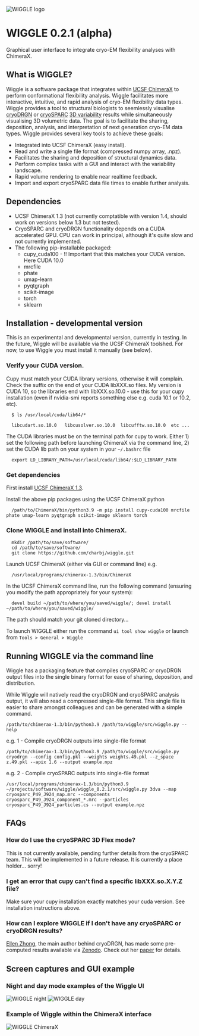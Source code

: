 ![WIGGLE logo](https://github.com/charbj/wiggle/blob/main/src/resources/Wiggle.PNG)

# WIGGLE 0.2.1 (alpha)
Graphical user interface to integrate cryo-EM flexibility analyses with ChimeraX.

## What is WIGGLE?
Wiggle is a software package that integrates within [UCSF ChimeraX](https://www.cgl.ucsf.edu/chimerax/) to perform conformational flexibility analysis. Wiggle facilitates more interactive, intuitive, and rapid analysis of cryo-EM flexibility data types. Wiggle provides a tool to structural biologists to seemlessly visualise [cryoDRGN](http://cb.csail.mit.edu/cb/cryodrgn/) or [cryoSPARC](https://cryosparc.com/) [3D variability](https://guide.cryosparc.com/processing-data/tutorials-and-case-studies/tutorial-3d-variability-analysis-part-one) results while simultaneously visualising 3D volumetric data. The goal is to facilitate the sharing, deposition, analysis, and interpretation of next generation cryo-EM data types. Wiggle provides several key tools to achieve these goals:
* Integrated into UCSF ChimeraX (easy install).
* Read and write a single file format (compressed numpy array, .npz). 
* Facilitates the sharing and deposition of structural dynamics data. 
* Perform complex tasks with a GUI and interact with the variability landscape.
* Rapid volume rendering to enable near realtime feedback.
* Import and export cryoSPARC data file times to enable further analysis.

## Dependencies
* UCSF ChimeraX 1.3 (not currently comptatible with version 1.4, should work on versions below 1.3 but not tested).
* CryoSPARC and cryoDRGN functionality depends on a CUDA accelerated GPU. CPU can work in principal, although it's quite slow and not currently implemented.
* The following pip-installable packaged:
  * cupy_cuda100 - !! Important that this matches your CUDA version. Here CUDA 10.0
  * mrcfile
  * phate
  * umap-learn
  * pyqtgraph
  * scikit-image
  * torch
  * sklearn

## Installation - developmental version
This is an experimental and developmental version, currently in testing. In the future, Wiggle will be available via the UCSF ChimeraX toolshed. For now, to use Wiggle you must install it manually (see below).

  ### Verify your CUDA version. 
Cupy must match your CUDA library versions, otherwise it will complain. Check the suffix on the end of your CUDA libXXX.so files. My version is CUDA 10, so the libraries end with libXXX.so.10.0 - use this for your cupy installation (even if nvidia-smi reports something else e.g. cuda 10.1 or 10.2, etc).

      $ ls /usr/local/cuda/lib64/*
      
      libcudart.so.10.0   libcusolver.so.10.0  libcufftw.so.10.0  etc ...

The CUDA libraries must be on the terminal path for cupy to work. Either 1) set the following path before launching ChimeraX via the command line, 2) set the CUDA lib path on your system in your `~/.bashrc` file
      
      export LD_LIBRARY_PATH=/usr/local/cuda/lib64/:$LD_LIBRARY_PATH
      
  ### Get dependencies
  
First install [UCSF ChimeraX 1.3](https://www.cgl.ucsf.edu/chimerax/older_releases.html).

Install the above pip packages using the UCSF ChimeraX python

      /path/to/ChimeraX/bin/python3.9 -m pip install cupy-cuda100 mrcfile phate umap-learn pyqtgraph scikit-image sklearn torch

### Clone WIGGLE and install into ChimeraX.

      mkdir /path/to/save/software/
      cd /path/to/save/software/
      git clone https://github.com/charbj/wiggle.git
      
Launch UCSF ChimeraX (either via GUI or command line) e.g.

      /usr/local/programs/chimerax-1.3/bin/ChimeraX
      
In the UCSF ChimeraX command line, run the following command (ensuring you modify the path appropriately for your system):

      devel build ~/path/to/where/you/saved/wiggle/; devel install ~/path/to/where/you/saved/wiggle/

The path should match your git cloned directory...

To launch WIGGLE either run the command `ui tool show wiggle` or launch from `Tools > General > Wiggle`

## Running WIGGLE via the command line
Wiggle has a packaging feature that compiles cryoSPARC or cryoDRGN output files into the single binary format for ease of sharing, deposition, and distribution. 

While Wiggle will natively read the cryoDRGN and cryoSPARC analysis output, it will also read a compressed single-file format. This single file is easier to share amongst colleagues and can be generated with a simple command. 

    /path/to/chimerax-1.3/bin/python3.9 /path/to/wiggle/src/wiggle.py --help

e.g. 1 - Compile cryoDRGN outputs into single-file format

    /path/to/chimerax-1.3/bin/python3.9 /path/to/wiggle/src/wiggle.py cryodrgn --config config.pkl --weights weights.49.pkl --z_space z.49.pkl --apix 1.6 --output example.npz

e.g. 2 - Compile cryoSPARC outputs into single-file format
    
    /usr/local/programs/chimerax-1.3/bin/python3.9 ~/projects/software/wiggle/wiggle_0.2.1/src/wiggle.py 3dva --map cryosparc_P49_J924_map.mrc --components cryosparc_P49_J924_component_*.mrc --particles cryosparc_P49_J924_particles.cs --output example.npz
    
## FAQs

### How do I use the cryoSPARC 3D Flex mode?
This is not currently available, pending further details from the cryoSPARC team. This will be implemented in a future release. It is currently a place holder... sorry!

### I get an error that cupy can't find a specific libXXX.so.X.Y.Z file?
Make sure your cupy installation exactly matches your cuda version. See installation instructions above.

### How can I explore WIGGLE if I don't have any cryoSPARC or cryoDRGN results?
[Ellen Zhong](https://github.com/zhonge), the main author behind cryoDRGN, has made some pre-computed results available via [Zenodo](https://zenodo.org/record/4355284#.YxiKXNJBy4o). Check out her [paper](https://www.nature.com/articles/s41592-020-01049-4) for details.

## Screen captures and GUI example
### Night and day mode examples of the Wiggle UI
![WIGGLE night](https://github.com/charbj/wiggle/blob/main/screengrabs/wiggle.png)
![WIGGLE day](https://github.com/charbj/wiggle/blob/main/screengrabs/wiggle_ui2.png)

### Example of Wiggle within the ChimeraX interface
![WIGGLE ChimeraX](https://github.com/charbj/wiggle/blob/main/screengrabs/wiggle_chimera.png)
